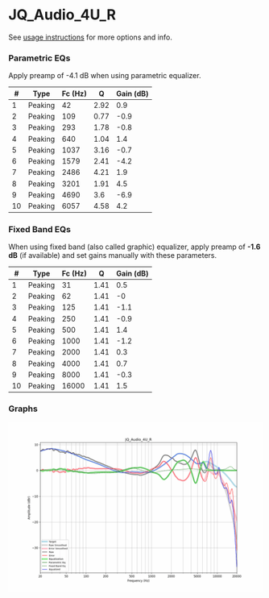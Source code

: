 # JQ_Audio_4U_R
See [usage instructions](https://github.com/jaakkopasanen/AutoEq#usage) for more options and info.

### Parametric EQs
Apply preamp of -4.1 dB when using parametric equalizer.

|   # | Type    |   Fc (Hz) |    Q |   Gain (dB) |
|-----|---------|-----------|------|-------------|
|   1 | Peaking |        42 | 2.92 |         0.9 |
|   2 | Peaking |       109 | 0.77 |        -0.9 |
|   3 | Peaking |       293 | 1.78 |        -0.8 |
|   4 | Peaking |       640 | 1.04 |         1.4 |
|   5 | Peaking |      1037 | 3.16 |        -0.7 |
|   6 | Peaking |      1579 | 2.41 |        -4.2 |
|   7 | Peaking |      2486 | 4.21 |         1.9 |
|   8 | Peaking |      3201 | 1.91 |         4.5 |
|   9 | Peaking |      4690 | 3.6  |        -6.9 |
|  10 | Peaking |      6057 | 4.58 |         4.2 |

### Fixed Band EQs
When using fixed band (also called graphic) equalizer, apply preamp of **-1.6 dB** (if available) and set gains manually with these parameters.

|   # | Type    |   Fc (Hz) |    Q |   Gain (dB) |
|-----|---------|-----------|------|-------------|
|   1 | Peaking |        31 | 1.41 |         0.5 |
|   2 | Peaking |        62 | 1.41 |        -0   |
|   3 | Peaking |       125 | 1.41 |        -1.1 |
|   4 | Peaking |       250 | 1.41 |        -0.9 |
|   5 | Peaking |       500 | 1.41 |         1.4 |
|   6 | Peaking |      1000 | 1.41 |        -1.2 |
|   7 | Peaking |      2000 | 1.41 |         0.3 |
|   8 | Peaking |      4000 | 1.41 |         0.7 |
|   9 | Peaking |      8000 | 1.41 |        -0.3 |
|  10 | Peaking |     16000 | 1.41 |         1.5 |

### Graphs
![](./JQ_Audio_4U_R.png)
